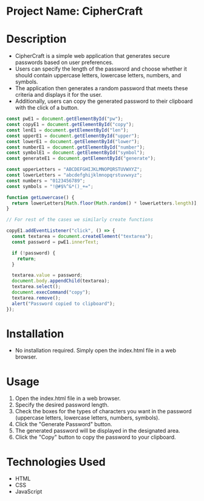 # Project Name: CipherCraft

# Description
- CipherCraft is a simple web application that generates secure passwords based on user preferences. 
- Users can specify the length of the password and choose whether it should contain uppercase letters, lowercase letters, numbers, and symbols. 
- The application then generates a random password that meets these criteria and displays it for the user. 
- Additionally, users can copy the generated password to their clipboard with the click of a button.

```javascript
const pwE1 = document.getElementById("pw");
const copyE1 = document.getElementById("copy");
const lenE1 = document.getElementById("len");
const upperE1 = document.getElementById("upper");
const lowerE1 = document.getElementById("lower");
const numberE1 = document.getElementById("number");
const symbolE1 = document.getElementById("symbol");
const generateE1 = document.getElementById("generate");

const upperLetters = "ABCDEFGHIJKLMNOPQRSTUVWXYZ";
const lowerLetters = "abcdefghijklmnopqrstuvwxyz";
const numbers = "0123456789";
const symbols = "!@#$%^&*()_+=";

function getLowercase() {
  return lowerLetters[Math.floor(Math.random() * lowerLetters.length)];
}

// For rest of the cases we similarly create functions

copyE1.addEventListener("click", () => {
  const textarea = document.createElement("textarea");
  const password = pwE1.innerText;

  if (!password) {
    return;
  }

  textarea.value = password;
  document.body.appendChild(textarea);
  textarea.select();
  document.execCommand("copy");
  textarea.remove();
  alert("Password copied to clipboard");
});
``` 


# Installation
- No installation required. Simply open the index.html file in a web browser.

# Usage
1. Open the index.html file in a web browser.
2. Specify the desired password length.
3. Check the boxes for the types of characters you want in the password (uppercase letters, lowercase letters, numbers, symbols).
4. Click the "Generate Password" button.
5. The generated password will be displayed in the designated area.
6. Click the "Copy" button to copy the password to your clipboard.

# Technologies Used
- HTML
- CSS
- JavaScript

